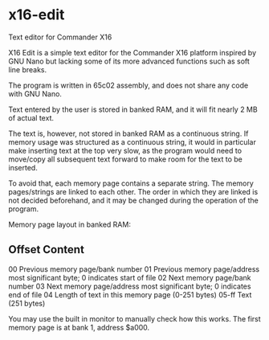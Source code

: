 # x16-edit
Text editor for Commander X16

X16 Edit is a simple text editor for the Commander X16 platform inspired by GNU Nano but lacking some of its more advanced functions such as soft line breaks.

The program is written in 65c02 assembly, and does not share any code with GNU Nano.

Text entered by the user is stored in banked RAM, and it will fit nearly 2 MB of actual text.

The text is, however, not stored in banked RAM as a continuous string. If memory usage was structured as a continuous string, it would in particular make 
inserting text at the top very slow, as the program would need to move/copy all subsequent text forward to make room for the text to be inserted.

To avoid that, each memory page contains a separate string. The memory pages/strings are linked to each other. The order in which they are linked is
not decided beforehand, and it may be changed during the operation of the program.

Memory page layout in banked RAM:

Offset Content
---------------------------------------------------------------------------------------------------------
00     Previous memory page/bank number
01     Previous memory page/address most significant byte; 0 indicates start of file
02     Next memory page/bank number
03     Next memory page/address most significant byte; 0 indicates end of file
04     Length of text in this memory page (0-251 bytes)
05-ff  Text (251 bytes)

You may use the built in monitor to manually check how this works. The first memory page is at bank 1, address $a000.